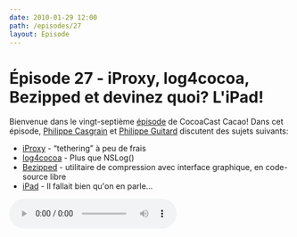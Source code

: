 ```yaml
---
date: 2010-01-29 12:00
path: /episodes/27
layout: Episode
---
```

# Épisode 27 - iProxy, log4cocoa, Bezipped et devinez quoi? L'iPad!
<p>Bienvenue dans le vingt-septième <a href="https://archive.org/download/cacaocast/cacaocast_27.mp3" title="CocoaCast Cacao Episode 27">épisode</a> de CocoaCast Cacao! Dans cet épisode, <a href="http://www.twitter.com/philippec" title="Philippe Casgrain sur Twitter">Philippe Casgrain</a> et <a href="http://www.twitter.com/philippeguitard" title="Philippe Guitard sur Twitter">Philippe Guitard</a> discutent des sujets suivants:</p>
<ul><li><a href="http://wiki.github.com/tcurdt/iProxy/" title="iProxy">iProxy</a> - &ldquo;tethering&rdquo; à peu de frais</li>
<li><a href="http://cavoort.com/2010/01/04/log4cocoa-in-an-iphone-project/" title="log4cocoa">log4cocoa</a> - Plus que NSLog()</li>
<li><a href="http://github.com/MrRooni/Bezipped" title="Bezipped">Bezipped</a> - utilitaire de compression avec interface graphique, en code-source libre</li>
<li><a href="http://www.apple.com/fr/ipad/" title="l'iPad">iPad</a> - Il fallait bien qu'on en parle…</li>
</ul>
<p><audio controls><source src="https://archive.org/download/cacaocast/cacaocast_27.mp3" type="audio/mpeg"><source src="https://archive.org/download/cacaocast/cacaocast_27.mp3" type="audio/mp4">Votre navigateur ne supporte pas l'élément audio / Your browser does not support the audio element.</audio></p>
